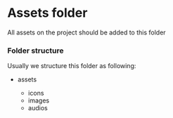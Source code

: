# Assets folder

All assets on the project should be added to this folder

### Folder structure

Usually we structure this folder as following:

* assets

  * icons
  * images
  * audios

